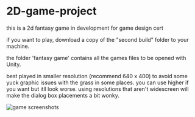 # 2D-game-project 

this is a 2d fantasy game in development for game design cert

if you want to play, download a copy of the "second build" folder to your machine.

the folder 'fantasy game' contains all the games files to be opened with Unity.

best played in smaller resolution (recommend 640 x 400) to avoid some yuck graphic issues with the grass in some places. you can use higher if you want but itll look worse. using resolutions that aren't widescreen will make the dialog box placements a bit wonky.



![game screenshots](https://i.imgur.com/0NDYiEh.jpg)

